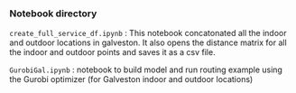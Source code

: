 ### Notebook directory


`create_full_service_df.ipynb` : This notebook concatonated all the indoor and outdoor locations in galveston. It also opens the distance matrix for all the indoor and outdoor points and saves it as a csv file.

`GurobiGal.ipynb` : notebook to build model and run routing example using the Gurobi optimizer (for Galveston indoor and outdoor locations)
